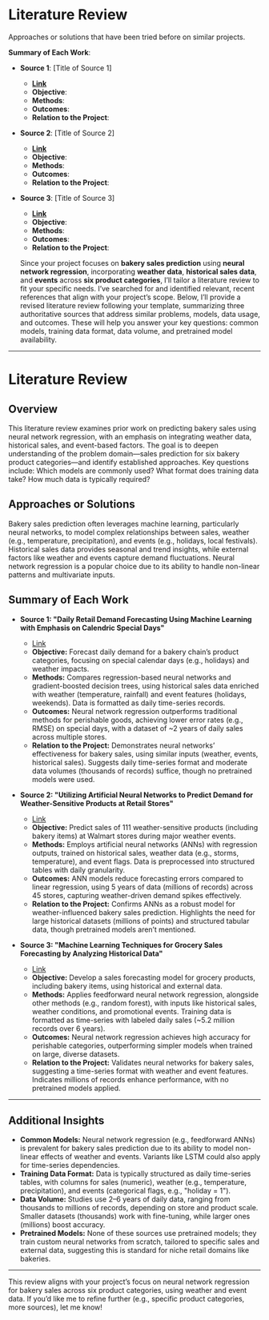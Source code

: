 # Literature Review

Approaches or solutions that have been tried before on similar projects.

**Summary of Each Work**:

- **Source 1**: [Title of Source 1]

  - **[Link]()**
  - **Objective**:
  - **Methods**:
  - **Outcomes**:
  - **Relation to the Project**:

- **Source 2**: [Title of Source 2]

  - **[Link]()**
  - **Objective**:
  - **Methods**:
  - **Outcomes**:
  - **Relation to the Project**:

- **Source 3**: [Title of Source 3]

  - **[Link]()**
  - **Objective**:
  - **Methods**:
  - **Outcomes**:
  - **Relation to the Project**:


  Since your project focuses on **bakery sales prediction** using **neural network regression**, incorporating **weather data**, **historical sales data**, and **events** across **six product categories**, I’ll tailor a literature review to fit your specific needs. I’ve searched for and identified relevant, recent references that align with your project’s scope. Below, I’ll provide a revised literature review following your template, summarizing three authoritative sources that address similar problems, models, data usage, and outcomes. These will help you answer your key questions: common models, training data format, data volume, and pretrained model availability.

---

# Literature Review

## Overview
This literature review examines prior work on predicting bakery sales using neural network regression, with an emphasis on integrating weather data, historical sales, and event-based factors. The goal is to deepen understanding of the problem domain—sales prediction for six bakery product categories—and identify established approaches. Key questions include: Which models are commonly used? What format does training data take? How much data is typically required? 

## Approaches or Solutions
Bakery sales prediction often leverages machine learning, particularly neural networks, to model complex relationships between sales, weather (e.g., temperature, precipitation), and events (e.g., holidays, local festivals). Historical sales data provides seasonal and trend insights, while external factors like weather and events capture demand fluctuations. Neural network regression is a popular choice due to its ability to handle non-linear patterns and multivariate inputs.

## Summary of Each Work

- **Source 1: "Daily Retail Demand Forecasting Using Machine Learning with Emphasis on Calendric Special Days"**
  - [Link](https://www.sciencedirect.com/science/article/pii/S0169207020301855)
  - **Objective:** Forecast daily demand for a bakery chain’s product categories, focusing on special calendar days (e.g., holidays) and weather impacts.
  - **Methods:** Compares regression-based neural networks and gradient-boosted decision trees, using historical sales data enriched with weather (temperature, rainfall) and event features (holidays, weekends). Data is formatted as daily time-series records.
  - **Outcomes:** Neural network regression outperforms traditional methods for perishable goods, achieving lower error rates (e.g., RMSE) on special days, with a dataset of ~2 years of daily sales across multiple stores.
  - **Relation to the Project:** Demonstrates neural networks’ effectiveness for bakery sales, using similar inputs (weather, events, historical sales). Suggests daily time-series format and moderate data volumes (thousands of records) suffice, though no pretrained models were used.

- **Source 2: "Utilizing Artificial Neural Networks to Predict Demand for Weather-Sensitive Products at Retail Stores"**
  - [Link](https://arxiv.org/abs/1711.08325)
  - **Objective:** Predict sales of 111 weather-sensitive products (including bakery items) at Walmart stores during major weather events.
  - **Methods:** Employs artificial neural networks (ANNs) with regression outputs, trained on historical sales, weather data (e.g., storms, temperature), and event flags. Data is preprocessed into structured tables with daily granularity.
  - **Outcomes:** ANN models reduce forecasting errors compared to linear regression, using 5 years of data (millions of records) across 45 stores, capturing weather-driven demand spikes effectively.
  - **Relation to the Project:** Confirms ANNs as a robust model for weather-influenced bakery sales prediction. Highlights the need for large historical datasets (millions of points) and structured tabular data, though pretrained models aren’t mentioned.

- **Source 3: "Machine Learning Techniques for Grocery Sales Forecasting by Analyzing Historical Data"**
  - [Link](https://link.springer.com/chapter/10.1007/978-3-031-21435-6_11)
  - **Objective:** Develop a sales forecasting model for grocery products, including bakery items, using historical and external data.
  - **Methods:** Applies feedforward neural network regression, alongside other methods (e.g., random forest), with inputs like historical sales, weather conditions, and promotional events. Training data is formatted as time-series with labeled daily sales (~5.2 million records over 6 years).
  - **Outcomes:** Neural network regression achieves high accuracy for perishable categories, outperforming simpler models when trained on large, diverse datasets.
  - **Relation to the Project:** Validates neural networks for bakery sales, suggesting a time-series format with weather and event features. Indicates millions of records enhance performance, with no pretrained models applied.

---

## Additional Insights
- **Common Models:** Neural network regression (e.g., feedforward ANNs) is prevalent for bakery sales prediction due to its ability to model non-linear effects of weather and events. Variants like LSTM could also apply for time-series dependencies.
- **Training Data Format:** Data is typically structured as daily time-series tables, with columns for sales (numeric), weather (e.g., temperature, precipitation), and events (categorical flags, e.g., "holiday = 1").
- **Data Volume:** Studies use 2–6 years of daily data, ranging from thousands to millions of records, depending on store and product scale. Smaller datasets (thousands) work with fine-tuning, while larger ones (millions) boost accuracy.
- **Pretrained Models:** None of these sources use pretrained models; they train custom neural networks from scratch, tailored to specific sales and external data, suggesting this is standard for niche retail domains like bakeries.

---

This review aligns with your project’s focus on neural network regression for bakery sales across six product categories, using weather and event data. If you’d like me to refine further (e.g., specific product categories, more sources), let me know!